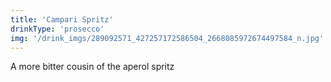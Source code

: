 ```yaml
---
title: 'Campari Spritz'
drinkType: 'prosecco'
img: '/drink_imgs/289092571_427257172586504_2668085972674497584_n.jpg'
---
```

A more bitter cousin of the aperol spritz 